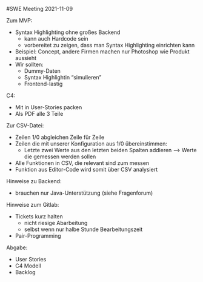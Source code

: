 #SWE Meeting
2021-11-09

Zum MVP:
- Syntax Highlighting ohne großes Backend
    - kann auch Hardcode sein
    - vorbereitet zu zeigen, dass man Syntax Highlighting einrichten kann
- Beispiel: Concept, andere Firmen machen nur Photoshop wie Produkt aussieht
- Wir sollten:
    - Dummy-Daten
    - Syntax Highlightin “simulieren”
    - Frontend-lastig

C4:
- Mit in User-Stories packen
- Als PDF alle 3 Teile

Zur CSV-Datei:
- Zeilen 1/0 abgleichen Zeile für Zeile
- Zeilen die mit unserer Konfiguration aus 1/0 übereinstimmen:
    - Letzte zwei Werte aus den letzten beiden Spalten addieren —> Werte die gemessen werden sollen
- Alle Funktionen in CSV, die relevant sind zum messen
- Funktion aus Editor-Code wird somit über CSV analysiert

Hinweise zu Backend:
- brauchen nur Java-Unterstützung (siehe Fragenforum)

Hinweise zum Gitlab:
- Tickets kurz halten
    - nicht riesige Abarbeitung
    - selbst wenn nur halbe Stunde Bearbeitungszeit
- Pair-Programming

Abgabe:
- User Stories
- C4 Modell
- Backlog
